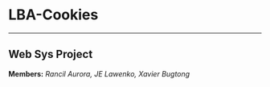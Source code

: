 # LBA-Cookies
---------------------------------
**Web Sys Project**
---------------------------------
**Members:**
*Rancil Aurora,*
*JE Lawenko,*
*Xavier Bugtong*